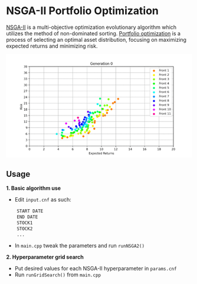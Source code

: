 # NSGA-II Portfolio Optimization
[NSGA-II](https://cs.uwlax.edu/~dmathias/cs419/readings/NSGAIIElitistMultiobjectiveGA.pdf) is a multi-objective optimization evolutionary algorithm which utilizes the method of non-dominated sorting. [Portfolio optimization](https://en.wikipedia.org/wiki/Portfolio_optimization) is a process of selecting an optimal asset distribution, focusing on maximizing expected returns and minimizing risk.

![](https://github.com/ln53491/nsga2-portfolio-optimization/blob/main/example/example.gif)

Usage
------------
**1. Basic algorithm use**
  - Edit ```input.cnf``` as such:
```
    START DATE
    END DATE
    STOCK1
    STOCK2
    ...
```
  - In ```main.cpp``` tweak the parameters and run ```runNSGA2()```

**2. Hyperparameter grid search**
  - Put desired values for each NSGA-II hyperparameter in ```params.cnf```
  - Run ```runGridSearch()``` from ```main.cpp```
